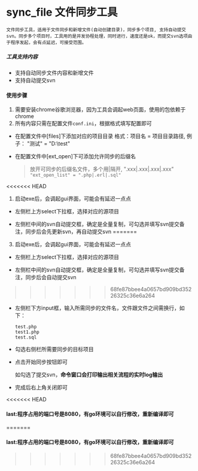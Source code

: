 # sync_file 文件同步工具

   	文件同步工具，适用于文件同步和新增文件(自动创建目录)，同步多个项目, 支持自动提交svn。同步多个项目时，工具用的是并发协程处理，同时进行，速度还是ok，而提交svn选项由于程序发起，会有点延迟，可接受范围。 

##### 工具支持内容

- 支持自动同步文件内容和新增文件
- 支持自动提交svn

#### 使用步骤

1. 需要安装chrome谷歌浏览器，因为工具会调起web页面，使用的包依赖于chrome   
2. 所有内容只需在配置文件`conf.ini`，根据格式填写配置即可

- 在配置文件中[files]下添加对应的项目目录
  格式：项目名 = 项目目录路径, 例子： "测试" = "D:\test"

- 在配置文件中[ext_open]下可添加允许同步的后缀名

  > 放开可同步的后缀名文件，多个用|隔开, ".xxx|.xxx|.xxx|.xxx"  
  > `"ext_open_list" = ".php|.erl|.sql"`

<<<<<<< HEAD
1. 启动exe后，会调起gui界面，可能会有延迟一点点

- 左侧栏上方select下拉框，选择对应的源项目

- 左侧栏中间的svn自动提交框，确定是全量复制，可勾选并填写svn提交备注，同步后会先更新svn，再自动提交svn
=======
3. 启动exe后，会调起gui界面，可能会有延迟一点点

- 左侧栏上方select下拉框，选择对应的源项目

- 左侧栏中间的svn自动提交框，确定是全量复制，可勾选并填写svn提交备注，同步后会自动提交svn
>>>>>>> 68fe87bbee4a0657bd909bd35226325c36e6a264

- 左侧栏下方input框，输入所需同步的文件名，文件跟文件之间需换行，如下：

  ```
  test.php
  test1.php
  test.sql
  ```

- 勾选右侧栏所需要同步的目标项目

- 点击开始同步按钮即可

  如勾选了提交svn，**命令窗口会打印输出相关流程的实时log输出**

- 完成后右上角关闭即可

<<<<<<< HEAD
#### last:程序占用的端口号是8080，有go环境可以自行修改，重新编译即可
=======
#### last:程序占用的端口号是8080，有go环境可以自行修改，重新编译即可
>>>>>>> 68fe87bbee4a0657bd909bd35226325c36e6a264
